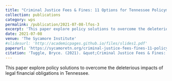 ```yaml
---
title: "Criminal Justice Fees & Fines: 11 Options for Tennessee Policymakers"
collection: publications
category: wps
permalink: /publication/2021-07-08-lfos-3
excerpt: 'This paper explore policy solutions to overcome the deleterious impacts of legal financial obligations in Tennessee.'
date: 2021-07-08
venue: 'The Sycamore Institute'
#slidesurl: 'http://academicpages.github.io/files/slides1.pdf'
paperurl: 'https://sycamoretn.org/criminal-justice-fees-fines-11-policy-options/'
citation: 'Tuggle, Bryce. (2021). &quot;Criminal Justice Fees & Fines: 11 Options for Tennessee Policymakers.&quot; <i>The Sycamore Institute</i>.'
---
```


This paper explore policy solutions to overcome the deleterious impacts of legal financial obligations in Tennessee.
